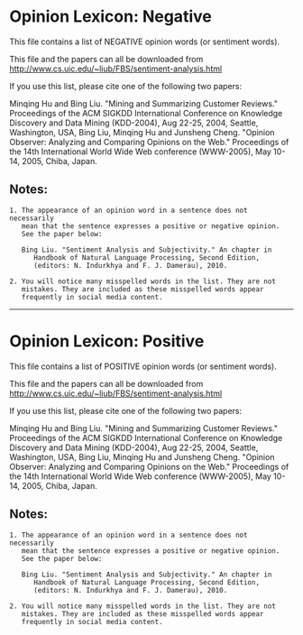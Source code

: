 # Opinion Lexicon: Negative

This file contains a list of NEGATIVE opinion words (or sentiment words).

This file and the papers can all be downloaded from
http://www.cs.uic.edu/~liub/FBS/sentiment-analysis.html

If you use this list, please cite one of the following two papers:

Minqing Hu and Bing Liu. "Mining and Summarizing Customer Reviews."
Proceedings of the ACM SIGKDD International Conference on Knowledge
Discovery and Data Mining (KDD-2004), Aug 22-25, 2004, Seattle,
Washington, USA,
Bing Liu, Minqing Hu and Junsheng Cheng. "Opinion Observer: Analyzing
and Comparing Opinions on the Web." Proceedings of the 14th
International World Wide Web conference (WWW-2005), May 10-14,
2005, Chiba, Japan.

## Notes:

    1. The appearance of an opinion word in a sentence does not necessarily
       mean that the sentence expresses a positive or negative opinion.
       See the paper below:

       Bing Liu. "Sentiment Analysis and Subjectivity." An chapter in
          Handbook of Natural Language Processing, Second Edition,
          (editors: N. Indurkhya and F. J. Damerau), 2010.

    2. You will notice many misspelled words in the list. They are not
       mistakes. They are included as these misspelled words appear
       frequently in social media content.

---

# Opinion Lexicon: Positive

This file contains a list of POSITIVE opinion words (or sentiment words).

This file and the papers can all be downloaded from
http://www.cs.uic.edu/~liub/FBS/sentiment-analysis.html

If you use this list, please cite one of the following two papers:

Minqing Hu and Bing Liu. "Mining and Summarizing Customer Reviews."
Proceedings of the ACM SIGKDD International Conference on Knowledge
Discovery and Data Mining (KDD-2004), Aug 22-25, 2004, Seattle,
Washington, USA,
Bing Liu, Minqing Hu and Junsheng Cheng. "Opinion Observer: Analyzing
and Comparing Opinions on the Web." Proceedings of the 14th
International World Wide Web conference (WWW-2005), May 10-14,
2005, Chiba, Japan.

## Notes:

    1. The appearance of an opinion word in a sentence does not necessarily
       mean that the sentence expresses a positive or negative opinion.
       See the paper below:

       Bing Liu. "Sentiment Analysis and Subjectivity." An chapter in
          Handbook of Natural Language Processing, Second Edition,
          (editors: N. Indurkhya and F. J. Damerau), 2010.

    2. You will notice many misspelled words in the list. They are not
       mistakes. They are included as these misspelled words appear
       frequently in social media content.
